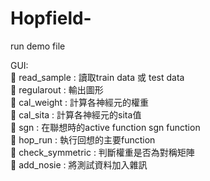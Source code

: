 # Hopfield-

run demo file  

GUI:  
	read_sample : 讀取train data 或 test data  
	regularout : 輸出圖形  
	cal_weight : 計算各神經元的權重  
	cal_sita : 計算各神經元的sita值  
	sgn : 在聯想時的active function sgn function  
	hop_run : 執行回想的主要function  
	check_symmetric : 判斷權重是否為對稱矩陣  
	add_nosie : 將測試資料加入雜訊  
